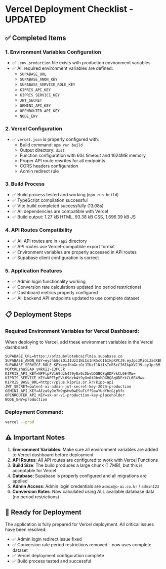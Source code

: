 # Vercel Deployment Checklist - UPDATED

## ✅ Completed Items

### 1. Environment Variables Configuration
- ✅ `.env.production` file exists with production environment variables
- ✅ All required environment variables are defined:
  - `SUPABASE_URL`
  - `SUPABASE_ANON_KEY`
  - `SUPABASE_SERVICE_ROLE_KEY`
  - `KIPRIS_API_KEY`
  - `KIPRIS_SERVICE_KEY`
  - `JWT_SECRET`
  - `GEMINI_API_KEY`
  - `OPENROUTER_API_KEY`
  - `NODE_ENV`

### 2. Vercel Configuration
- ✅ `vercel.json` is properly configured with:
  - Build command: `npm run build`
  - Output directory: `dist`
  - Function configuration with 60s timeout and 1024MB memory
  - Proper API route rewrites for all endpoints
  - CORS headers configuration
  - Admin redirect rule

### 3. Build Process
- ✅ Build process tested and working (`npm run build`)
- ✅ TypeScript compilation successful
- ✅ Vite build completed successfully (13.08s)
- ✅ All dependencies are compatible with Vercel
- ✅ Build output: 1.27 kB HTML, 93.38 kB CSS, 1,699.39 kB JS

### 4. API Routes Compatibility
- ✅ All API routes are in `/api` directory
- ✅ API routes use Vercel-compatible export format
- ✅ Environment variables are properly accessed in API routes
- ✅ Supabase client configuration is correct

### 5. Application Features
- ✅ Admin login functionality working
- ✅ Conversion rate calculations updated (no period restrictions)
- ✅ Dashboard metrics properly configured
- ✅ All backend API endpoints updated to use complete dataset

## 📋 Deployment Steps

### Required Environment Variables for Vercel Dashboard:
When deploying to Vercel, add these environment variables in the Vercel dashboard:

```
SUPABASE_URL=https://afzzubvlotobcaiflmia.supabase.co
SUPABASE_ANON_KEY=eyJhbGciOiJIUzI1NiIsInR5cCI6IkpXVCJ9.eyJpc3MiOiJzdXBhYmFzZSIsInJlZiI6ImFmenp1YnZsb3RvYmNhaWZsbWlhIiwicm9sZSI6ImFub24iLCJpYXQiOjE3NTkyMzMzNjIsImV4cCI6MjA3NDgwOTM2Mn0.zxDq8gPReAKYxGb3F7Kaxelw271IsMWWyFVXGtIgAHQ
SUPABASE_SERVICE_ROLE_KEY=eyJhbGciOiJIUzI1NiIsInR5cCI6IkpXVCJ9.eyJpc3MiOiJzdXBhYmFzZSIsInJlZiI6ImFmenp1YnZsb3RvYmNhaWZsbWlhIiwicm9sZSI6InNlcnZpY2Vfcm9sZSIsImlhdCI6MTc1OTIzMzM2MiwiZXhwIjoyMDc0ODA5MzYyfQ.i7_KeTulGjmVaSB-MQftRLzha5EA9_yNkKI2-13PCJk
KIPRIS_API_KEY=NPFlpFVi69dzh4t9y8x0iDbvbDGBQ8qUDPrkCL6E4Mw=
KIPRIS_SERVICE_KEY=NPFlpFVi69dzh4t9y8x0iDbvbDGBQ8qUDPrkCL6E4Mw=
KIPRIS_BASE_URL=http://plus.kipris.or.kr/kipo-api
JWT_SECRET=patent-ai-admin-jwt-secret-key-2024-production
GEMINI_API_KEY=AIzaSyDe7k0qsHwBwESuTiff9awYUdYhcGjpSfc
OPENROUTER_API_KEY=sk-or-v1-production-key-placeholder
NODE_ENV=production
```

### Deployment Command:
```bash
vercel --prod
```

## ⚠️ Important Notes

1. **Environment Variables**: Make sure all environment variables are added to Vercel dashboard before deployment
2. **API Routes**: All API routes are configured to work with Vercel Functions
3. **Build Size**: The build produces a large chunk (1.7MB), but this is acceptable for Vercel
4. **Database**: Supabase is properly configured and all migrations are applied
5. **Admin Access**: Admin login credentials are `admin@p-ai.co.kr` / `admin123`
6. **Conversion Rates**: Now calculated using ALL available database data (no period restrictions)

## 🚀 Ready for Deployment

The application is fully prepared for Vercel deployment. All critical issues have been resolved:
- ✅ Admin login redirect issue fixed
- ✅ Conversion rate period restrictions removed - now uses complete dataset
- ✅ Vercel deployment configuration complete
- ✅ Build process tested and successful